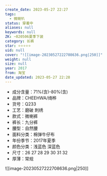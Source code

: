 ```yaml
---
create_date: 2023-05-27 22:27
tags:
  - 微喇叭
status: 穿着中
aliases: null
keywords: null
ZK: ~020506夏季下装
category: 长裤
star: ⭐⭐⭐⭐⭐
uid: null
cover: "![[image-20230527222708636.png|250]]"
weight: null
size: null
year: 2017
from: 淘宝
date_updated: 2023-05-27 22:28
---
```


- 成分含量：71%(含)-80%(含)
- 品牌：CHEEHWA/绮桦
- 货号：Q233
- 工艺：磨破 刺绣
- 款式：微喇裤
- 裤长：九分裤
- 腰型：自然腰
- 面料分类：棉弹牛仔布
- 年份季节：2017年夏季
- 颜色分类：浅蓝色 深蓝色
- 尺寸：26 27 28 29 30 31 32
- 厚薄：常规

![[image-20230527222708636.png|250]]
